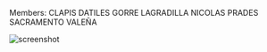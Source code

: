 Members:
CLAPIS
DATILES
GORRE
LAGRADILLA
NICOLAS
PRADES
SACRAMENTO
VALEÑA

![screenshot](Screenshots/Screenshot(307).png)
